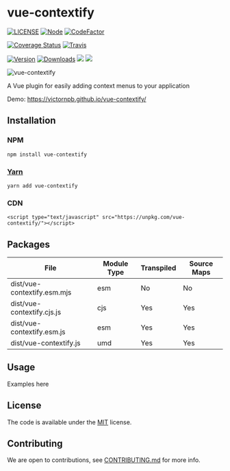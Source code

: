 # vue-contextify

<!-- badge -->
[![LICENSE](https://img.shields.io/github/license/victornpb/vue-contextify?style=flat-square)](LICENSE)
[![Node](https://img.shields.io/node/v/vue-contextify.svg?style=flat-square)](package.json)
[![CodeFactor](https://www.codefactor.io/repository/github/victornpb/vue-contextify/badge?style=flat-square)](https://www.codefactor.io/repository/github/victornpb/vue-contextify)

[![Coverage Status](https://img.shields.io/coveralls/victornpb/vue-contextify.svg?style=flat-square)](https://coveralls.io/github/victornpb/vue-contextify)
[![Travis](https://img.shields.io/travis/victornpb/vue-contextify/master.svg?style=flat-square)](https://travis-ci.org/victornpb/vue-contextify)

[![Version](https://img.shields.io/npm/v/vue-contextify.svg?style=flat-square)](https://www.npmjs.com/package/vue-contextify)
[![Downloads](https://img.shields.io/npm/dt/vue-contextify.svg?style=flat-square)](https://www.npmjs.com/package/vue-contextify)
[![](https://img.shields.io/bundlephobia/minzip/tiny-dedent?style=flat-square)](https://www.npmjs.com/package/vue-contextify)
[![](https://img.shields.io/tokei/lines/github/victornpb/vue-contextify?style=flat-square)](https://www.npmjs.com/package/vue-contextify)
<!-- endbadge -->

![vue-contextify](https://user-images.githubusercontent.com/3372598/175796670-e4cfe988-08e8-4519-88fc-435bd2a7c372.jpg)

A Vue plugin for easily adding context menus to your application

Demo: https://victornpb.github.io/vue-contextify/

## Installation

### NPM

    npm install vue-contextify
### [Yarn](https://github.com/yarnpkg/yarn)

    yarn add vue-contextify

### CDN

    <script type="text/javascript" src="https://unpkg.com/vue-contextify/"></script>

## Packages

<!-- Output table (auto generated do not modify) -->

| File                        | Module Type | Transpiled | Source Maps |
|-----------------------------|-------------|------------|-------------|
| dist/vue-contextify.esm.mjs | esm         | No         | No          |
| dist/vue-contextify.cjs.js  | cjs         | Yes        | Yes         |
| dist/vue-contextify.esm.js  | esm         | Yes        | Yes         |
| dist/vue-contextify.js      | umd         | Yes        | Yes         |

<!-- END -->


## Usage

Examples here

## License

The code is available under the [MIT](LICENSE) license.

## Contributing

We are open to contributions, see [CONTRIBUTING.md](CONTRIBUTING.md) for more info.

